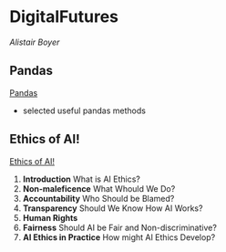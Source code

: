 # DigitalFutures
_Alistair Boyer_


## Pandas
<a href="/Course Notes/Pandas.md">Pandas</a>
- selected useful pandas methods


## Ethics of AI!
<a href="/Course Notes/Ethics_of_AI.md">Ethics of AI!</a>

1. __Introduction__ What is AI Ethics?
1. __Non-maleficence__ What Whould We Do?
1. __Accountability__ Who Should be Blamed?
1. __Transparency__ Should We Know How AI Works?
1. __Human Rights__
1. __Fairness__ Should AI be Fair and Non-discriminative?
1. __AI Ethics in Practice__ How might AI Ethics Develop?